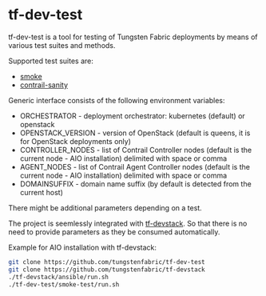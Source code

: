 # tf-dev-test

tf-dev-test is a tool for testing of Tungsten Fabric deployments by means of various test suites and methods.

Supported test suites are:
- [smoke](https://github.com/tungstenfabric/tf-dev-test/tree/master/smoke-test)
- [contrail-sanity](https://github.com/tungstenfabric/tf-dev-test/tree/master/contrail-sanity)

Generic interface consists of the following environment variables:
- ORCHESTRATOR      - deployment orchestrator: kubernetes (default) or openstack
- OPENSTACK_VERSION - version of OpenStack (default is queens, it is for OpenStack deployments only)
- CONTROLLER_NODES  - list of Contrail Controller nodes (default is the current node - AIO installation)
                      delimited with space or comma
- AGENT_NODES       - list of Contrail Agent Controller nodes (default is the current node - AIO installation)
                      delimited with space or comma
- DOMAINSUFFIX      - domain name suffix (by default is detected from the current host)

There might be additional parameters depending on a test.

The project is seemlessly integrated with [tf-devstack](https://github.com/tungstenfabric/tf-devstack/tree/master). So that there is no need to provide parameters as they be consumed automatically.

Example for AIO installation with tf-devstack:

```bash
git clone https://github.com/tungstenfabric/tf-dev-test
git clone https://github.com/tungstenfabric/tf-devstack
./tf-devstack/ansible/run.sh
./tf-dev-test/smoke-test/run.sh
```
